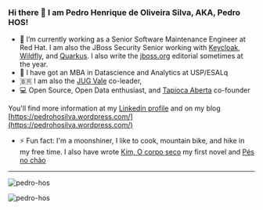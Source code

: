 ### Hi there 👋 I am Pedro Henrique de Oliveira Silva, AKA, Pedro HOS!

- 🔭 I’m currently working as a Senior Software Maintenance Engineer at Red Hat. I am also the JBoss Security Senior working with [Keycloak](https://www.keycloak.org/), [Wildfly](https://www.wildfly.org/), and [Quarkus](https://quarkus.io/). I also write the [jboss.org](https://www.jboss.org/) editorial sometimes at the year. 
- 🌱 I have got an MBA in Datascience and Analytics at USP/ESALq
- 🇧🇷 I am also the [JUG Vale](https://github.com/Jug-Vale) co-leader, 
- 💻 Open Source, Open Data enthusiast, and [Tapioca Aberta](https://github.com/TapiocaAberta/) co-founder 

You'll find more information at my [Linkedin profile](https://www.linkedin.com/in/pedrohosilva/) and on my blog [https://pedrohosilva.wordpress.com/](https://pedrohosilva.wordpress.com/)

- ⚡ Fun fact: I'm a moonshiner, I like to cook, mountain bike, and hike in my free time. I also have wrote [Kim, O corpo seco](https://kotter.com.br/loja/kim-o-corpo-seco-pedro-hos/) my first novel and [Pés no chão](https://www.amazon.com.br/P%C3%A9s-no-ch%C3%A3o-Pedro-Hos-ebook/dp/B089M8PZB7) 

<!--
**pedro-hos/pedro-hos** is a ✨ _special_ ✨ repository because its `README.md` (this file) appears on your GitHub profile.

Here are some ideas to get you started:

- 🔭 I’m currently working on ...
- 🌱 I’m currently learning ...
- 👯 I’m looking to collaborate on ...
- 🤔 I’m looking for help with ...
- 💬 Ask me about ...
- 📫 How to reach me: ...
- 😄 Pronouns: ...
- ⚡ Fun fact: ...
-->

------------

<p><img src="https://github-readme-stats.vercel.app/api?theme=dark&username=pedro-hos&show_icons=true" alt="pedro-hos" /></p>

<p><img src="https://github-readme-stats.vercel.app/api/top-langs?theme=dark&username=pedro-hos&show_icons=true&layout=compact" alt="pedro-hos" /></p>

